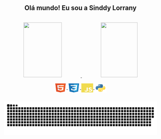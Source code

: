 <body>
<header>
<h2 align="middle">Olá mundo! Eu sou a Sinddy Lorrany 
</h2>
<br>
<div>
<a href="https://github.com/sinddylnn">
 <img height="180em" width="50%" src="https://github-readme-stats.vercel.app/api?username=sinddylnn&show_icons=true&theme=react&include_all_commits=true&count_private=true"/>
 <img height="180em" width="49%" src="https://github-readme-stats.vercel.app/api/top-langs/?username=sinddylnn&layout=compact&langs_count=7&theme=react"/>
</div>
 
<div style="display: inline_block"><br>
  <img align="center" alt="Sinddy-HTML" height="30" width="40" src="https://raw.githubusercontent.com/devicons/devicon/master/icons/html5/html5-original.svg">
  <img align="center" alt="Sinddy-CSS" height="30" width="40" src="https://raw.githubusercontent.com/devicons/devicon/master/icons/css3/css3-original.svg">
  <img align="center" alt="Sinddy-Js" height="30" width="40" src="https://raw.githubusercontent.com/devicons/devicon/master/icons/javascript/javascript-plain.svg">
  <img align="center" alt="Sinddy-Python" height="30" width="40" src="https://raw.githubusercontent.com/devicons/devicon/master/icons/python/python-original.svg">
</div>
 
   ##
 
<div>
 
  ![Snake animation](https://github.com/Sinddylnn/Sinddylnn/blob/output/github-contribution-grid-snake.svg)
  
</div>
</header>
</body>
